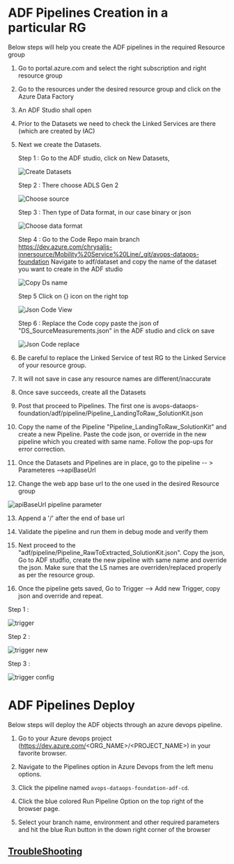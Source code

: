 # ADF Pipelines Creation in a particular RG
Below steps will help you create the ADF pipelines in the required Resource group

1. Go to portal.azure.com and select the right subscription and right resource group

2. Go to the resources under the desired resource group and click on the Azure Data Factory

3. An ADF Studio shall open

4. Prior to the Datasets we need to check the Linked Services are there (which are created by IAC)

5. Next we create the Datasets.

   Step 1 : Go to the ADF studio, click on New Datasets,

   ![Create Datasets](images/createDataset.png)

   Step 2 : There choose ADLS Gen 2

   ![Choose source](images/adf-createdataset-step1.png)

   Step 3 : Then type of Data format, in our case binary or json

   ![Choose data format](images/selectDataFormat.png)

   Step 4 : Go to the Code Repo main branch https://dev.azure.com/chrysalis-innersource/Mobility%20Service%20Line/_git/avops-dataops-foundation
   Navigate to adf/dataset and copy the name of the dataset you want to create in the ADF studio


   ![Copy Ds name](images/CopyDSNameFromCodebase.png)

   Step 5  Click on {} icon on the right top 

   ![Json Code View](images/ViewJsonCodeForDataset.png)

   Step 6 : Replace the Code copy paste the json of "DS_SourceMeasurements.json" in the ADF studio and click on save

   ![Json Code replace](images/ReplaceDSCode.png)

 
6. Be careful to replace the Linked Service of test RG to the Linked Service of your resource group. 

7. It will not save in case any resource names are different/inaccurate

8. Once save succeeds, create all the Datasets

9. Post that proceed to Pipelines. The first one is avops-dataops-foundation/adf/pipeline/Pipeline_LandingToRaw_SolutionKit.json

10. Copy the name of the Pipeline "Pipeline_LandingToRaw_SolutionKit" and create a new Pipeline. Paste the code json, or override in the new pipeline which you created with same name. Follow the pop-ups for error correction.

11. Once the Datasets and Pipelines are in place, go to the pipeline -- > Parameteres -->apiBaseUrl 

12. Change the web app base url to the one used in the desired Resource group

   ![apiBaseUrl pipeline parameter](images/baseurlForApi.png)

13. Append a '/' after the end of base url

14. Validate the pipeline and run them in debug mode and verify them

15. Next proceed to the "adf/pipeline/Pipeline_RawToExtracted_SolutionKit.json". Copy the json, Go to ADF studfio, create the new pipeline with same name and override the json. Make sure that the LS names are overriden/replaced properly as per the resource group.

16. Once the pipeline gets saved, Go to Trigger --> Add new Trigger, copy json and override and repeat.

   Step 1 :

   ![trigger](images/trigger.png)

   Step 2 : 

   ![trigger new](images/trigger_new.png)

   Step 3 : 

   ![trigger config](images/triggerConfig.png)


# ADF Pipelines Deploy
Below steps will deploy the ADF objects through an azure devops pipeline.

1. Go to your Azure devops project (https://dev.azure.com/<ORG_NAME>/<PROJECT_NAME>) in your favorite browser.

2. Navigate to the Pipelines option in Azure Devops from the left menu options.

3. Click the pipeline named `avops-dataops-foundation-adf-cd`.

4. Click the blue colored Run Pipeline Option on the top right of the browser page.

5. Select your branch name, environment and other required parameters and hit the blue Run button in the down right corner of the browser

## [TroubleShooting](TroubleShooting.md)